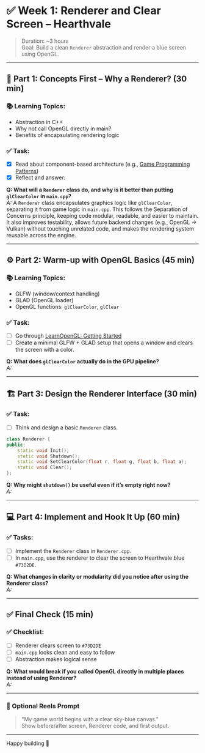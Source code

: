 
# ✅ Week 1: Renderer and Clear Screen – Hearthvale

> Duration: ~3 hours  
> Goal: Build a clean `Renderer` abstraction and render a blue screen using OpenGL.

---

## 🧠 Part 1: Concepts First – Why a Renderer? (30 min)

### 📚 Learning Topics:
- Abstraction in C++
- Why not call OpenGL directly in main?
- Benefits of encapsulating rendering logic

### ✅ Task:
- [x] Read about component-based architecture (e.g., [Game Programming Patterns](https://gameprogrammingpatterns.com/component.html))
- [x] Reflect and answer:

**Q: What will a `Renderer` class do, and why is it better than putting `glClearColor` in `main.cpp`?**  
_A:_ A `Renderer` class encapsulates graphics logic like `glClearColor`, separating it from game logic in `main.cpp`. This follows the Separation of Concerns principle, keeping code modular, readable, and easier to maintain. It also improves testability, allows future backend changes (e.g., OpenGL → Vulkan) without touching unrelated code, and makes the rendering system reusable across the engine.

---

## ⚙️ Part 2: Warm-up with OpenGL Basics (45 min)

### 📚 Learning Topics:
- GLFW (window/context handling)
- GLAD (OpenGL loader)
- OpenGL functions: `glClearColor`, `glClear`

### ✅ Task:
- [ ] Go through [LearnOpenGL: Getting Started](https://learnopengl.com/Getting-started/Hello-Window)
- [ ] Create a minimal GLFW + GLAD setup that opens a window and clears the screen with a color.

**Q: What does `glClearColor` actually do in the GPU pipeline?**  
_A:_



---

## 🏗️ Part 3: Design the Renderer Interface (30 min)

### ✅ Task:
- [ ] Think and design a basic `Renderer` class.

```cpp
class Renderer {
public:
    static void Init();
    static void Shutdown();
    static void SetClearColor(float r, float g, float b, float a);
    static void Clear();
};
```

**Q: Why might `shutdown()` be useful even if it’s empty right now?**  
_A:_



---

## 💻 Part 4: Implement and Hook It Up (60 min)

### ✅ Tasks:
- [ ] Implement the `Renderer` class in `Renderer.cpp`.
- [ ] In `main.cpp`, use the renderer to clear the screen to Hearthvale blue `#73D2DE`.

**Q: What changes in clarity or modularity did you notice after using the Renderer class?**  
_A:_



---

## ✅ Final Check (15 min)

### ✅ Checklist:
- [ ] Renderer clears screen to `#73D2DE`
- [ ] `main.cpp` looks clean and easy to follow
- [ ] Abstraction makes logical sense

**Q: What would break if you called OpenGL directly in multiple places instead of using Renderer?**  
_A:_



---

### 🎥 Optional Reels Prompt
> "My game world begins with a clear sky-blue canvas."  
Show before/after screen, Renderer code, and first output.

---

Happy building 🚀
